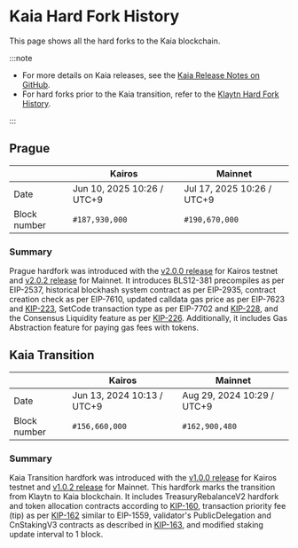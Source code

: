# Kaia Hard Fork History

This page shows all the hard forks to the Kaia blockchain.

:::note

- For more details on Kaia releases, see the [Kaia Release Notes on GitHub](https://github.com/kaiachain/kaia/releases).
- For hard forks prior to the Kaia transition, refer to the [Klaytn Hard Fork History](klaytn-history.md).

:::

## Prague

| ` ` | Kairos                        | Mainnet                       |
| --------------- |-------------------------------|-------------------------------|
| Date | Jun 10, 2025 10:26 / UTC+9 | Jul 17, 2025 10:26 / UTC+9 |
| Block number  | `#187,930,000`                | `#190,670,000`                |

### Summary

Prague hardfork was introduced with the [v2.0.0 release](https://github.com/kaiachain/kaia/releases/tag/v2.0.0) for Kairos testnet and [v2.0.2 release](https://github.com/kaiachain/kaia/releases/tag/v2.0.2) for Mainnet. It introduces BLS12-381 precompiles as per EIP-2537, historical blockhash system contract as per EIP-2935, contract creation check as per EIP-7610, updated calldata gas price as per EIP-7623 and [KIP-223](https://kips.kaia.io/KIPs/kip-223), SetCode transaction type as per EIP-7702 and [KIP-228](https://kips.kaia.io/KIPs/kip-228), and the Consensus Liquidity feature as per [KIP-226](https://kips.kaia.io/KIPs/kip-226). Additionally, it includes Gas Abstraction feature for paying gas fees with tokens.

## Kaia Transition

| ` ` | Kairos                        | Mainnet                       |
| --------------- |-------------------------------|-------------------------------|
| Date | Jun 13, 2024 10:13 / UTC+9 | Aug 29, 2024 10:29 / UTC+9 |
| Block number  | `#156,660,000`                | `#162,900,480`                |

### Summary

Kaia Transition hardfork was introduced with the [v1.0.0 release](https://github.com/kaiachain/kaia/releases/tag/v1.0.0) for Kairos testnet and [v1.0.2 release](https://github.com/kaiachain/kaia/releases/tag/v1.0.2) for Mainnet. This hardfork marks the transition from Klaytn to Kaia blockchain. It includes TreasuryRebalanceV2 hardfork and token allocation contracts according to [KIP-160](https://kips.kaia.io/KIPs/kip-160), transaction priority fee (tip) as per [KIP-162](https://kips.kaia.io/KIPs/kip-162) similar to EIP-1559, validator's PublicDelegation and CnStakingV3 contracts as described in [KIP-163](https://kips.kaia.io/KIPs/kip-163), and modified staking update interval to 1 block.